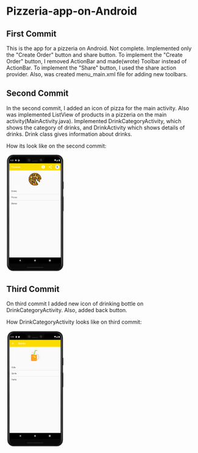 # Pizzeria-app-on-Android
## First Commit

This is the app for a pizzeria on Android.
Not complete. Implemented only the "Create Order" button and share button.
To implement the "Create Order" button, I removed ActionBar and made(wrote) Toolbar instead of ActionBar.
To implement the "Share" button, I used the share action provider. Also, was created menu_main.xml file for 
adding new toolbars.

## Second Commit

In the second commit, I added an icon of pizza for the main activity.
Also was implemented ListView of products in a pizzeria on the main activity(MainActivity.java).
Implemented DrinkCategoryActivity, which shows the category of drinks, and DrinkActivity which shows details of drinks.
Drink class gives information about drinks.

How its look like on the second commit:

<img src="images/pizzeriaLook.png" width="30%">

## Third Commit

On third commit I added new icon of drinking bottle on DrinkCategoryActivity.
Also, added back button.

How DrinkCategoryActivity looks like on third commit:

<img src="images/pizzeriaDrinks.png" width="30%">
